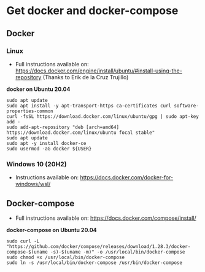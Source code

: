 # Get docker and docker-compose

## Docker

### Linux

  * Full instructions available on: https://docs.docker.com/engine/install/ubuntu/#install-using-the-repository (Thanks to Erik de la Cruz Trujillo) 

**docker on Ubuntu 20.04**
```
sudo apt update
sudo apt install -y apt-transport-https ca-certificates curl software-properties-common
curl -fsSL https://download.docker.com/linux/ubuntu/gpg | sudo apt-key add -
sudo add-apt-repository "deb [arch=amd64] https://download.docker.com/linux/ubuntu focal stable"
sudo apt update
sudo apt -y install docker-ce
sudo usermod -aG docker ${USER}
```

### Windows 10 (20H2)

  * Instructions available on: https://docs.docker.com/docker-for-windows/wsl/


## Docker-compose

* Full instructions available on: https://docs.docker.com/compose/install/

**docker-compose on Ubuntu 20.04**

```
sudo curl -L "https://github.com/docker/compose/releases/download/1.28.3/docker-compose-$(uname -s)-$(uname -m)" -o /usr/local/bin/docker-compose
sudo chmod +x /usr/local/bin/docker-compose
sudo ln -s /usr/local/bin/docker-compose /usr/bin/docker-compose
```

